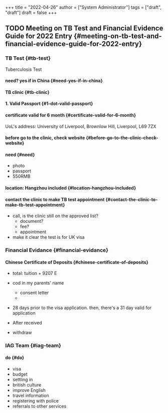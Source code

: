 +++
title = "2022-04-26"
author = ["System Administrator"]
tags = ["draft", "draft"]
draft = false
+++

## <span class="org-todo todo TODO">TODO</span> Meeting on TB Test and Financial Evidence Guide for 2022 Entry {#meeting-on-tb-test-and-financial-evidence-guide-for-2022-entry}


### TB Test {#tb-test}

Tuberculosis Test


#### need? yes if in China {#need-yes-if-in-china}


#### TB clinic {#tb-clinic}


#### 1. Valid Passport {#1-dot-valid-passport}


#### certificate valid for 6 month {#certificate-valid-for-6-month}

UoL's address: University of Liverpool, Brownlow Hill, Liverpool, L69 7ZX


#### before go to the clinic, check website {#before-go-to-the-clinic-check-website}


#### need {#need}

-   photo
-   passport
-   550RMB


#### location: Hangzhou included {#location-hangzhou-included}


#### contact the clinic to make TB test appointment {#contact-the-clinic-to-make-tb-test-appointment}

-   call, is the clinic still on the approved list?
    -   document?
    -   fee?
    -   appointment
-   make it clear the test is for UK visa


### Financial Evidance {#financial-evidance}


#### Chinese Certificate of Deposits {#chinese-certificate-of-deposits}

<!--list-separator-->

-  total: tuition + 9207 E

<!--list-separator-->

-  cod in my parents' name

    <!--list-separator-->

    -  consent letter

    <!--list-separator-->

    -

<!--list-separator-->

-  28 days prior to the visa application. then, there's a 31 day valid for application

<!--list-separator-->

-  After received

<!--list-separator-->

-  withdraw


### IAG Team {#iag-team}


#### do {#do}

-   visa
-   budget
-   settling in
-   british culture
-   improve English
-   travel information
-   registering with police
-   referrals to other services